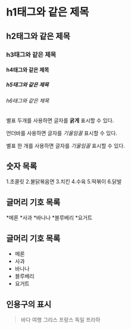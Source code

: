 # h1태그와 같은 제목

## h2태그와 같은 제목

### h3태그와 같은 제목

#### h4태그와 같은 제목

##### h5태그와 같은 제목

###### h6태그와 같은 제목


별표 두개를 사용하면 글자를 **굵게** 표시할 수 있다.

언더바를 사용하면 글자를 _기울임꼴_ 표시할 수 있다.

별표  한 개를 사용하면 글자를 *기울임꼴* 표시할 수 있다.

## 숫자 목록

1.초콜릿
2.불닭볶음면
3.치킨
4.수육
5.떡볶이
6.닭발

## 글머리 기호 목록

*메론
*사과
*바나나
*블루베리
*요거트

## 글머리 기호 목록
- 메론
- 사과
- 바나나
- 블루베리
- 요거트

## 인용구의 표시

>바다
>여행
>그리스
>프랑스
>독일
>프라하

















